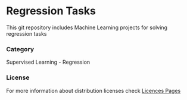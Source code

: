 # Regression Tasks

This git repository includes Machine Learning projects for solving regression tasks

### Category

Supervised Learning - Regression

### License

For more information about distribution licenses check [Licences Pages](https://choosealicense.com/licenses/)
